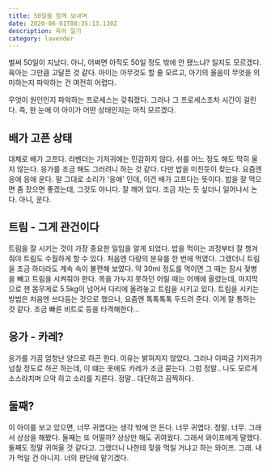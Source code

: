 ```yaml
---
title: 50일을 함께 보내며
date: 2020-06-01T08:35:13.130Z
description: 육아 일기
category: lavender
---
```


벌써 50일이 지났다. 아니, 어쩌면 아직도 50일 정도 밖에 안 됐느냐? 일지도 모르겠다. 육아는 그만큼 고달픈 것 같다. 아이는 아무것도 할 줄 모르고, 아기의 울음이 무엇을 의미하는지 파악하는 건 여전히 어렵다.

무엇이 원인인지 파악하는 프로세스는 갖춰졌다. 그러나 그 프로세스조차 시간이 걸린다. 즉, 한 눈에 이 아이가 어떤 상태인지는 아직 모르겠다.

## 배가 고픈 상태

대체로 배가 고프다. 라벤더는 기저귀에는 민감하지 않다. 쉬를 어느 정도 해도 딱히 울지 않는다. 응가를 조금 해도 그러려니 하는 것 같다. 다만 밥을 미친듯이 찾는다. 요즘엔 응애 응애 운다. 말 그대로 소리가 '응애' 인데, 이건 배가 고프다는 뜻이다. 밥을 잘 먹으면 좀 잤으면 좋겠는데, 그것도 아니다. 잘 깨어 있다. 조금 자는 듯 싶더니 일어나서 논다. 아니, 운다.

## 트림 - 그게 관건이다

트림을 잘 시키는 것이 가장 중요한 일임을 알게 되었다. 밥을 먹이는 과정부터 잘 챙겨줘야 트림도 수월하게 할 수 있다. 처음엔 다량의 분유를 한 번에 먹였다. 그랬더니 트림을 조금 하더라도 계속 속이 불편해 보였다. 약 30ml 정도를 먹이면 그 때는 잠시 젖병을 빼고 트림을 시켜줘야 한다. 목을 가누지 못하던 어릴 때는 어깨에 올렸는데, 마지막으로 잰 몸무게로 5.5kg이 넘어서 다리에 올려놓고 트림을 시키고 있다. 트림을 시키는 방법은 처음엔 쓰다듬는 것으로 했으나, 요즘엔 톡톡톡톡 두드려 준다. 이게 잘 통하는 것 같다. 조금 빠른 비트로 등을 타격해한다...

## 응가 - 카레?

응가를 가끔 엄청난 양으로 하곤 한다. 이유는 밝혀지지 않았다. 그러나 이따금 기저귀가 넘칠 정도로 하곤 하는데, 이 떄는 옷에도 카레가 조금 묻는다. 그럼 정말.. 나도 모르게 소스라치며 으악 하고 소리를 지른다. 정말.. 대단하고 끔찍하다.

## 둘째?

이 아이를 보고 있으면, 너무 귀엽다는 생각 밖에 안 든다. 너무 귀엽다. 정말. 너무. 그래서 상상을 해봤다. 둘째는 또 어떨까? 상상만 해도 귀여웠다. 그래서 와이프에게 말했다. 둘째도 정말 귀여울 것 같다고. 그랬더니 나한테 젖을 먹일 거냐고 하는 와이프. 그래. 내가 먹일 건 아니지. 너의 판단에 맡기겠다.
